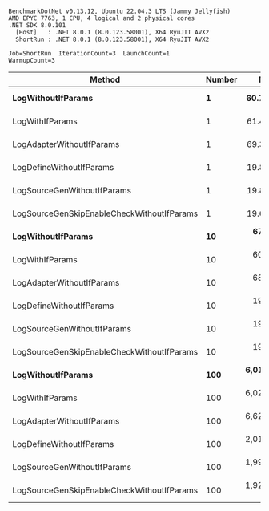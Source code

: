 ```

BenchmarkDotNet v0.13.12, Ubuntu 22.04.3 LTS (Jammy Jellyfish)
AMD EPYC 7763, 1 CPU, 4 logical and 2 physical cores
.NET SDK 8.0.101
  [Host]   : .NET 8.0.1 (8.0.123.58001), X64 RyuJIT AVX2
  ShortRun : .NET 8.0.1 (8.0.123.58001), X64 RyuJIT AVX2

Job=ShortRun  IterationCount=3  LaunchCount=1  
WarmupCount=3  

```
| Method                                     | Number | Mean        | Error        | StdDev    | Min         | Max         | Gen0   | Allocated |
|------------------------------------------- |------- |------------:|-------------:|----------:|------------:|------------:|-------:|----------:|
| **LogWithoutIfParams**                         | **1**      |    **60.72 ns** |     **2.974 ns** |  **0.163 ns** |    **60.54 ns** |    **60.86 ns** | **0.0010** |      **88 B** |
| LogWithIfParams                            | 1      |    61.44 ns |    11.358 ns |  0.623 ns |    60.99 ns |    62.15 ns | 0.0010 |      88 B |
| LogAdapterWithoutIfParams                  | 1      |    69.34 ns |    29.688 ns |  1.627 ns |    68.38 ns |    71.22 ns | 0.0010 |      88 B |
| LogDefineWithoutIfParams                   | 1      |    19.81 ns |     0.711 ns |  0.039 ns |    19.78 ns |    19.86 ns |      - |         - |
| LogSourceGenWithoutIfParams                | 1      |    19.89 ns |     1.271 ns |  0.070 ns |    19.85 ns |    19.97 ns |      - |         - |
| LogSourceGenSkipEnableCheckWithoutIfParams | 1      |    19.61 ns |     4.832 ns |  0.265 ns |    19.43 ns |    19.91 ns |      - |         - |
| **LogWithoutIfParams**                         | **10**     |   **678.23 ns** |   **662.500 ns** | **36.314 ns** |   **636.31 ns** |   **699.77 ns** | **0.0105** |     **880 B** |
| LogWithIfParams                            | 10     |   600.70 ns |    20.422 ns |  1.119 ns |   599.41 ns |   601.39 ns | 0.0105 |     880 B |
| LogAdapterWithoutIfParams                  | 10     |   682.33 ns |    92.443 ns |  5.067 ns |   676.51 ns |   685.78 ns | 0.0105 |     880 B |
| LogDefineWithoutIfParams                   | 10     |   198.44 ns |     4.668 ns |  0.256 ns |   198.19 ns |   198.71 ns |      - |         - |
| LogSourceGenWithoutIfParams                | 10     |   197.39 ns |     3.759 ns |  0.206 ns |   197.18 ns |   197.59 ns |      - |         - |
| LogSourceGenSkipEnableCheckWithoutIfParams | 10     |   191.91 ns |     7.228 ns |  0.396 ns |   191.45 ns |   192.15 ns |      - |         - |
| **LogWithoutIfParams**                         | **100**    | **6,014.26 ns** |   **859.081 ns** | **47.089 ns** | **5,967.39 ns** | **6,061.56 ns** | **0.0992** |    **8800 B** |
| LogWithIfParams                            | 100    | 6,029.33 ns | 1,236.018 ns | 67.750 ns | 5,955.31 ns | 6,088.27 ns | 0.0992 |    8800 B |
| LogAdapterWithoutIfParams                  | 100    | 6,628.84 ns |   572.560 ns | 31.384 ns | 6,597.17 ns | 6,659.93 ns | 0.0992 |    8800 B |
| LogDefineWithoutIfParams                   | 100    | 2,013.44 ns |   686.190 ns | 37.612 ns | 1,986.51 ns | 2,056.42 ns |      - |         - |
| LogSourceGenWithoutIfParams                | 100    | 1,990.98 ns |   143.498 ns |  7.866 ns | 1,984.75 ns | 1,999.82 ns |      - |         - |
| LogSourceGenSkipEnableCheckWithoutIfParams | 100    | 1,929.19 ns |    43.631 ns |  2.392 ns | 1,926.48 ns | 1,931.01 ns |      - |         - |
